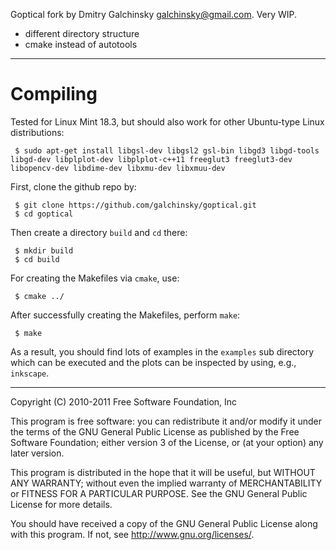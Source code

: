 Goptical fork by Dmitry Galchinsky <galchinsky@gmail.com>. Very WIP.

* different directory structure
* cmake instead of autotools

-----

Compiling
=====

Tested for Linux Mint 18.3, but should also work for other Ubuntu-type Linux distributions:

     $ sudo apt-get install libgsl-dev libgsl2 gsl-bin libgd3 libgd-tools libgd-dev libplplot-dev libplplot-c++11 freeglut3 freeglut3-dev libopencv-dev libdime-dev libxmu-dev libxmuu-dev

First, clone the github repo by:

     $ git clone https://github.com/galchinsky/goptical.git
     $ cd goptical

Then create a directory `build` and `cd` there:

     $ mkdir build
     $ cd build

For creating the Makefiles via `cmake`, use:

     $ cmake ../

After successfully creating the Makefiles, perform `make`:

     $ make

As a result, you should find lots of examples in the `examples` sub directory which can be executed and the plots can be inspected by using, e.g., `inkscape`.

-----
 Copyright (C) 2010-2011 Free Software Foundation, Inc
 
 This program is free software: you can redistribute it and/or modify
 it under the terms of the GNU General Public License as published by
 the Free Software Foundation; either version 3 of the License, or
 (at your option) any later version.
 
 This program is distributed in the hope that it will be useful,
 but WITHOUT ANY WARRANTY; without even the implied warranty of
 MERCHANTABILITY or FITNESS FOR A PARTICULAR PURPOSE.  See the
 GNU General Public License for more details.
 
 You should have received a copy of the GNU General Public License
 along with this program.  If not, see <http://www.gnu.org/licenses/>.
